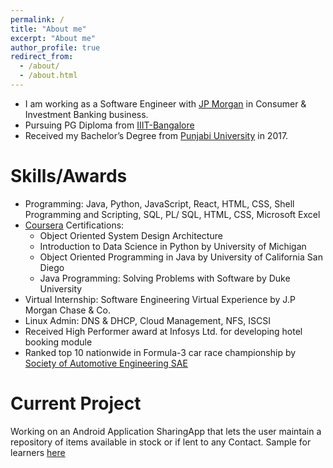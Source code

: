 ```yaml
---
permalink: /
title: "About me"
excerpt: "About me"
author_profile: true
redirect_from: 
  - /about/
  - /about.html
---
```


* I am working as a Software Engineer with [JP Morgan](https://www.jpmorganchase.com/) in Consumer & Investment Banking business.
* Pursuing PG Diploma from [IIIT-Bangalore](https://www.iiitb.ac.in/)
* Received my Bachelor’s Degree from [Punjabi University](http://www.punjabiuniversity.ac.in) in 2017.


# Skills/Awards

* Programming: Java, Python, JavaScript, React, HTML, CSS, Shell Programming and Scripting, SQL, PL/ SQL,
HTML, CSS, Microsoft Excel
* [Coursera](https://www.coursera.org/user/5f986e4bd78cc280d4d6ee5e9e33005c) Certifications: 
  * Object Oriented System Design Architecture
  * Introduction to Data Science in Python by University of Michigan
  * Object Oriented Programming in Java by University of California San Diego
  * Java Programming: Solving Problems with Software by Duke University
* Virtual Internship: Software Engineering Virtual Experience by J.P Morgan Chase & Co.
* Linux Admin: DNS & DHCP, Cloud Management, NFS, ISCSI
* Received High Performer award at Infosys Ltd. for developing hotel booking module
* Ranked top 10 nationwide in Formula-3 car race championship by [Society of Automotive
Engineering SAE](https://www.saeindia.org/)

# Current Project
Working on an Android Application SharingApp that lets the user maintain a repository of items available in stock or if lent to any Contact. Sample for learners [here](https://github.com/jasprt/SharingApp)
